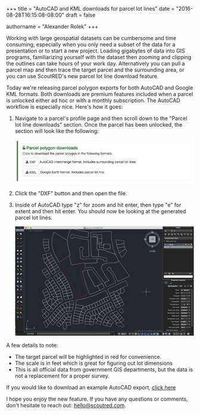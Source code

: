 +++
title = "AutoCAD and KML downloads for parcel lot lines"
date = "2016-08-28T16:15:08-08:00"
draft = false

authorname = "Alexander Rolek"
+++

Working with large geospatial datasets can be cumbersome and time consuming, especially when you only need a subset of the data for a presentation or to start a new project. Loading gigabytes of data into GIS programs, familiarizing yourself with the dataset then zooming and clipping the outlines can take hours of your work day. Alternatively you can pull a parcel map and then trace the target parcel and the surrounding area, or you can use ScoutRED's new parcel lot line download feature.

Today we're releasing parcel polygon exports for both AutoCAD and Google KML formats. Both downloads are premium features included when a parcel is unlocked either ad hoc or with a monthly subscription. The AutoCAD workflow is especially nice. Here's how it goes:

1. Navigate to a parcel's profile page and then scroll down to the "Parcel lot line downloads" section. Once the parcel has been unlocked, the section will look like the following:

	![Parcel lot line downloads](/images/2016/autocad-and-kml-downloads-for-parcel-lot-lines/polygon-download.png)

2. Click the "DXF" button and then open the file.

3. Inside of AutoCAD type "z" for zoom and hit enter, then type "e" for extent and then hit enter. You should now be looking at the generated parcel lot lines. 

	![Parcel lot line downloads](/images/2016/autocad-and-kml-downloads-for-parcel-lot-lines/autocad-screen-shot.png)

A few details to note:

  - The target parcel will be highlighted in red for convenience.
  - The scale is in feet which is great for figuring out lot dimensions
  - This is all official data from government GIS departments, but the data is not a replacement for a proper survey.

If you would like to download an example AutoCAD export, [click here](https://cdn.scoutred.com/web-static/download/examples/parcel-id-923640.dxf)

I hope you enjoy the new feature. If you have any questions or comments, don't hesitate to reach out: [hello@scoutred.com](mailto:hello@scoutred.com).
